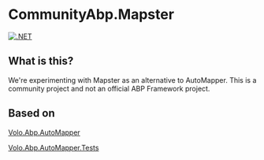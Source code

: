 # CommunityAbp.Mapster

[![.NET](https://github.com/kfrancis/CommunityAbp.Mapster/actions/workflows/dotnet.yml/badge.svg)](https://github.com/kfrancis/CommunityAbp.Mapster/actions/workflows/dotnet.yml)

## What is this?

We're experimenting with Mapster as an alternative to AutoMapper. This is a community project and not an official ABP Framework project.

## Based on

[Volo.Abp.AutoMapper](https://github.com/abpframework/abp/tree/8b4f273d6474562eea541868907e91b1d5835f1e/framework/src/Volo.Abp.AutoMapper)

[Volo.Abp.AutoMapper.Tests](https://github.com/abpframework/abp/tree/8b4f273d6474562eea541868907e91b1d5835f1e/framework/test/Volo.Abp.AutoMapper.Tests)
